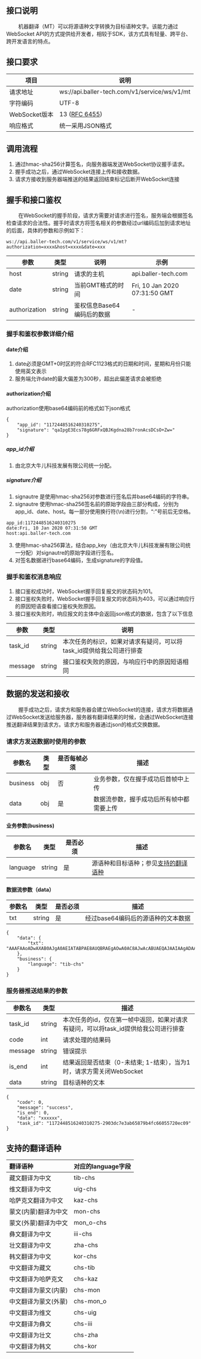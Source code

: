## 接口说明
  &#8195; &#8195;机器翻译（MT）可以将源语种文字转换为目标语种文字。该能力通过WebSocket API的方式提供给开发者，相较于SDK，该方式具有轻量、跨平台、跨开发语言的特点。</br>


 ## 接口要求

项目 | 说明
---|---
请求地址 | ws://api.baller-tech.com/v1/service/ws/v1/mt
字符编码 | UTF-8
WebSocket版本 | 13 ([RFC 6455](https://tools.ietf.org/html/rfc6455 "RFC 6455"))
响应格式  | 统一采用JSON格式  |

## 调用流程
1. 通过hmac-sha256计算签名，向服务器端发送WebSocket协议握手请求。
2. 握手成功之后，通过WebSocket连接上传和接收数据。
3. 请求方接收到服务器端推送的结果返回结束标记后断开WebSocket连接

## 握手和接口鉴权
&#8195; &#8195;在WebSocket的握手阶段，请求方需要对请求进行签名，服务端会根据签名检查请求的合法性。握手时请求方将签名相关的参数经过url编码后加到请求地址的后面，具体的参数和示例如下：
```
ws://api.baller-tech.com/v1/service/ws/v1/mt?authorization=xxxx&host=xxxx&date=xxx
```
| 参数  | 类型  |  说明 | 示例  |
| ------------ | ------------ | ------------ | ------------ |
| host  | string  | 请求的主机  | api.baller-tech.com  |
| date  | string  | 当前GMT格式的时间  | Fri, 10 Jan 2020 07:31:50 GMT  |
| authorization  | string  |  鉴权信息Base64编码后的数据  | -  |

### 握手和鉴权参数详细介绍
#### date介绍
1. date必须是GMT+0时区的符合RFC1123格式的日期和时间，星期和月份只能使用英文表示
2. 服务端允许date的最大偏差为300秒，超出此偏差请求会被拒绝

#### authorization介绍
authorization使用base64编码前的格式如下json格式
```
{
	"app_id": "1172448516240310275",
	"signature": "qaIpgE3Ecs78g6GRFxQBJKgdna28b7ronAcsDCsO+Zw="
}
```

##### app_id介绍
1. 由北京大牛儿科技发展有限公司统一分配。

##### signature介绍
1. signautre 是使用hmac-sha256对参数进行签名后并base64编码的字符串。
2. signautre 使用hmac-sha256签名前的原始字段由三部分构成，分别为app_id、date、host。每一部分使用换行符(\n)进行分割，“:”号前后无空格。
```
app_id:1172448516240310275
date:Fri, 10 Jan 2020 07:31:50 GMT
host:api.baller-tech.com
```
3. 使用hmac-sha256算法，结合app_key（由北京大牛儿科技发展有限公司统一分配）对signautre的原始字段进行签名。
4. 对签名数据进行base64编码，生成signature的字段值。

### 握手和鉴权消息响应
1. 接口鉴权成功时，WebSocket握手回复报文的状态码为101。
2. 接口鉴权失败时，WebSocket握手回复报文的状态码为403，可以通过响应行的原因短语查看接口鉴权失败原因。
3. 接口鉴权失败时，响应报文的主体中会返回json格式的数据，包含了以下信息

| 参数  | 类型  | 说明  |
| ------------ | ------------ |------------ |
| task_id  | string  | 本次任务的标识，如果对请求有疑问，可以将task_id提供给我公司进行排查 |
| message  | string  | 接口鉴权失败的原因，与响应行中的原因短语相同 |


## 数据的发送和接收
&#8195; &#8195;握手成功之后，请求方和服务器会建立WebSocket的连接，请求方将数据通过WebSocket发送给服务器，服务器有翻译结果的时候，会通过WebSocket连接推送翻译结果到请求方。请求方和服务器通过json的格式交换数据。

### 请求方发送数据时使用的参数
|参数名   | 类型  | 是否每帧必须  | 描述  |
| ------------ | ------------ | ------------ | ------------ |
| business  | obj  | 否  | 业务参数，仅在握手成功后首帧中上传  |
| data  | obj  | 是  |  数据流参数，握手成功后所有帧中都需要上传 |

#### 业务参数(business)
| 参数名   | 类型  | 是否必须  | 描述  |
| ------------ | ------------ | ------------ | ------------ |
| language  | string  |  是 |   源语种和目标语种；参见[支持的翻译语种](#support_language) |

#### 数据流参数（data）

| 参数名   | 类型  | 是否必须  | 描述  |
| ------------ | ------------ | ------------ | ------------ |
| txt    | string | 是       | 经过base64编码后的源语种的文本数据 |

```
{
    "data": {
        "txt": "AAAFAAoADwAXAB0AJgA0AEIATABPAE8AUQBRAEgAOwA0AC8AJwAcABUAEQAJAAIAAgADAAAA+P="
    },
    "business": {
        "language": "tib-chs"
    }
}
```


### 服务器推送结果的参数

| 参数名   | 类型  | 描述  |
| ------------ |  ------------ | ------------ |
| task_id  | string    | 本次任务的id，仅在第一帧中返回，如果对请求有疑问，可以将task_id提供给我公司进行排查 |
| code  | int  |  请求处理的结果码 |
| message  | string  |  错误提示 |
| is_end  | int    | 结果返回是否结束（0-未结束; 1-结束），当为1时，请求方需关闭WebSocket |
| data  | string    | 目标语种的文本|

```
{
    "code": 0,
    "message": "success",
    "is_end": 0,
    "data": "xxxxxx",
    "task_id": "1172448516240310275-2903dc7e3ab65879b4fc66055720ec09"
}
```


## <span id="support_language">支持的翻译语种</span>

| 翻译语种                       | 对应的language字段 |
| :----------------------------- | ------------------ |
| 藏文翻译为中文               | tib-chs            |
| 维文翻译为中文     			| uig-chs            |
| 哈萨克文翻译为中文 | kaz-chs            |
| 蒙文(内蒙)翻译为中文     | mon-chs            |
| 蒙文(外蒙)翻译为中文     | mon_o-chs            |
| 彝文翻译为中文     | iii-chs            |
| 壮文翻译为中文     | zha-chs            |
| 韩文翻译为中文     | kor-chs            |
| 中文翻译为藏文     | chs-tib            |
| 中文翻译为哈萨克文 | chs-kaz            |
| 中文翻译为蒙文(内蒙)     	   | chs-mon            |
| 中文翻译为蒙文(外蒙)     | chs-mon_o            |
| 中文翻译为维文     | chs-uig            |
| 中文翻译为彝文     | chs-iii            |
| 中文翻译为壮文     | chs-zha            |
| 中文翻译为韩文     | chs-kor            |